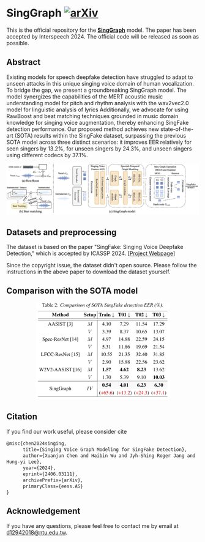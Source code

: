 # SingGraph [![arXiv](https://img.shields.io/badge/arXiv-2406.03111-b31b1b.svg)](https://arxiv.org/abs/2406.03111)

This is the official repository for the **[SingGraph](https://arxiv.org/abs/2406.03111)** model. The paper has been accepted by Interspeech 2024.
The official code will be released as soon as possible.
## Abstract

Existing models for speech deepfake detection have struggled to adapt to unseen attacks in this unique singing voice domain of human vocalization. To bridge the gap, we present a groundbreaking SingGraph model. The model synergizes the capabilities of the MERT acoustic music understanding model for pitch and rhythm analysis with the wav2vec2.0 model for linguistic analysis of lyrics Additionally, we advocate for using RawBoost and beat matching techniques grounded in music domain knowledge for singing voice augmentation, thereby enhancing SingFake detection performance.
Our proposed method achieves new state-of-the-art (SOTA) results within the SingFake dataset, surpassing the previous SOTA model across three distinct scenarios: it improves EER relatively for seen singers by 13.2\%, for unseen singers by 24.3\%, and unseen singers using different codecs by 37.1\%.

![](figures/singgraph.png)

## Datasets and preprocessing
The dataset is based on the paper  "SingFake: Singing Voice Deepfake Detection," which is accepted by ICASSP 2024. [[Project Webpage](https://singfake.org/)]

Since the copyright issue, the dataset didn't open source. Please follow the instructions in the above paper to download the dataset yourself.

<!-- ## Training -->

<!-- ## Evaluation -->

## Comparison with the SOTA model

<div class="center" style="text-align: center">
    <div class="center col-md-8" style="text-align: center">
        <img src="figures/singfake_sota.jpg" width="350" height="auto"/>
    </div>
</div>

## Citation
If you find our work useful, please consider cite
```
@misc{chen2024singing,
      title={Singing Voice Graph Modeling for SingFake Detection}, 
      author={Xuanjun Chen and Haibin Wu and Jyh-Shing Roger Jang and Hung-yi Lee},
      year={2024},
      eprint={2406.03111},
      archivePrefix={arXiv},
      primaryClass={eess.AS}
}
```
## Acknowledgement
If you have any questions, please feel free to contact me by email at d12942018@ntu.edu.tw.

